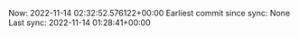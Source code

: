 Now: 2022-11-14 02:32:52.576122+00:00 Earliest commit since sync: None Last sync: 2022-11-14 01:28:41+00:00
